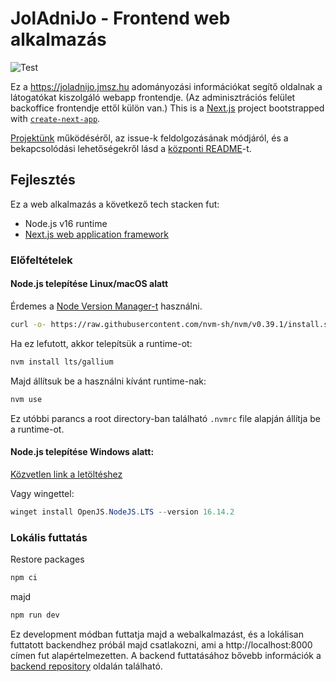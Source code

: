 # JolAdniJo - Frontend web alkalmazás
![Test](https://github.com/joladnijo/joladnijo-webapp/actions/workflows/test/badge.svg)


Ez a https://joladnijo.jmsz.hu adományozási információkat segítő oldalnak a látogatókat kiszolgáló webapp frontendje. (Az adminisztrációs felület backoffice frontendje ettől külön van.) This is a [Next.js](https://nextjs.org/) project bootstrapped with [`create-next-app`](https://github.com/vercel/next.js/tree/canary/packages/create-next-app).

[Projektünk](https://github.com/orgs/joladnijo/projects/1/) működéséről, az issue-k feldolgozásának módjáról, és a bekapcsolódási lehetőségekről lásd a [központi README](https://github.com/joladnijo/joladnijo-docs/blob/main/README.md#hogyan-seg%C3%ADthetsz---m%C5%B1k%C3%B6d%C3%A9s%C3%BCnk)-t.


## Fejlesztés
Ez a web alkalmazás a következő tech stacken fut:
- Node.js v16 runtime
- [Next.js web application framework](https://nextjs.org/)

### Előfeltételek


#### Node.js telepítése Linux/macOS alatt 

Érdemes a [Node Version Manager-t](https://github.com/nvm-sh/nvm#installing-and-updating) használni.
```sh
curl -o- https://raw.githubusercontent.com/nvm-sh/nvm/v0.39.1/install.sh | bash
```
Ha ez lefutott, akkor telepítsük a runtime-ot:
```sh
nvm install lts/gallium
```
Majd állítsuk be a használni kívánt runtime-nak:
```sh
nvm use
```
Ez utóbbi parancs a root directory-ban található `.nvmrc` file alapján állítja be a runtime-ot.


#### Node.js telepítése Windows alatt:

[Közvetlen link a letöltéshez](https://nodejs.org/dist/v16.14.2/node-v16.14.2-x64.msi)

Vagy wingettel:
```powershell
winget install OpenJS.NodeJS.LTS --version 16.14.2
```

### Lokális futtatás
Restore packages
```sh
npm ci
```
majd
```sh
npm run dev
```
Ez development módban futtatja majd a webalkalmazást, és a lokálisan futtatott backendhez próbál majd csatlakozni, ami a http://localhost:8000 címen fut alapértelmezetten. A backend futtatásához bővebb információk a [backend repository](https://github.com/joladnijo/joladnijo-backend) oldalán található.
